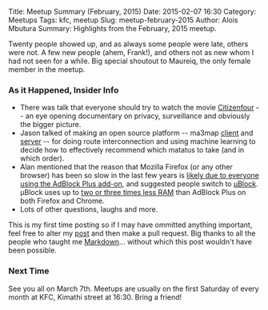 Title: Meetup Summary (February, 2015)
Date: 2015-02-07 16:30
Category: Meetups
Tags: kfc, meetup
Slug: meetup-february-2015
Author: Alois Mbutura
Summary: Highlights from the February, 2015 meetup.

Twenty people showed up, and as always some people were late, others were not. A few new people (ahem, Frank!), and others not as new whom I had not seen for a while. Big special shoutout to Maureiq, the only female member in the meetup.

### As it Happened, Insider Info

* There was talk that everyone should try to watch the movie [Citizenfour](http://www.imdb.com/title/tt4044364) -- an eye opening documentary on privacy, surveillance and obviously the bigger picture.
* Jason talked of making an open source platform -- ma3map [client](https://github.com/ma3map/ma3map-client_android) and [server](https://github.com/ma3map/ma3map-server) -- for doing route interconnection and using machine learning to decide how to effectively recommend which matatus to take (and in which order).
* Alan mentioned that the reason that Mozilla Firefox (or any other browser) has been so slow in the last few years is [likely due to everyone using the AdBlock Plus add-on](https://blog.mozilla.org/nnethercote/2014/05/14/adblock-pluss-effect-on-firefoxs-memory-usage), and suggested people switch to [µBlock](https://github.com/gorhill/uBlock). µBlock uses up to [two or three times less RAM](https://github.com/gorhill/uBlock/wiki/%C2%B5Block-vs.-ABP:-efficiency-compared) than AdBlock Plus on both Firefox and Chrome.
* Lots of other questions, laughs and more.

This is my first time posting so if I may have ommitted anything important, feel free to alter my [post](https://github.com/nairobilug/nairobilug.or.ke) and then make a pull request. Big thanks to all the people who taught me [Markdown](https://github.com/adam-p/markdown-here/wiki/Markdown-Here-Cheatsheet#links)... without which this post wouldn't have been possible.

### Next Time

See you all on March 7th. Meetups are usually on the first Saturday of every month at KFC, Kimathi street at 16:30. Bring a friend!
